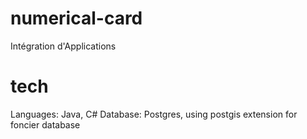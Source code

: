 # numerical-card
Intégration d'Applications

# tech
Languages: Java, C#
Database: Postgres, using postgis extension for foncier database